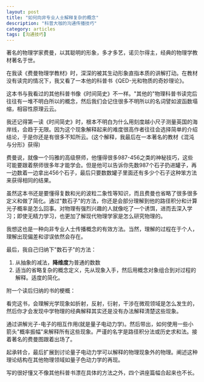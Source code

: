 ```yaml
---
layout: post
title: "如何向非专业人士解释复杂的概念"
description: "科普大咖的沟通传播技巧"
category: articles
tags: [沟通技巧]
---
```



著名的物理学家费曼，以其聪明的形象，多才多艺，诺贝尔得主，经典的物理学教材著名于世。

在我读《费曼物理学教材》时，深深的被其生动形象直指本质的讲解打动。在教材没有读完的情况下，我又看了一本他的科普书《QED-光和物质的奇妙理论》。

这本书与我看过的其他科普书像《时间简史》不一样。"其他的"物理科普书读完后往往有一堆不明白所以的概念，然后我们会记住很多不明所以的名词譬如波函数塌缩，相容性原理云云。

我还记得第一读《时间简史》时，根本不明白为什么用刻度越小尺子测量英国的海岸线，会趋于无限。因为这个现象解释起来的难度很高作者往往会选择简单的介绍结论，于是你还是有很多不知所云。(这个解释，我最后在一本著名的教材《混沌与分形》获得)

费曼说，就像一个玛雅的高级祭师，他懂得很多987-456之类的神秘技巧，这些可能要跟着祭师很多年才能学会。但是他可以告诉你先数987个石子扔进罐子，再一边数着一边拿出456个石子，最后只要数数罐子里面还有多少个石子这种笨方法来获得相同的结果。

虽然这本书还是要懂得复数和光的波粒二象性等知识，而且费曼也省略了很多很多定义和做了简化。通过"数石子"的方法，你还是会部分理解到他的路径积分和计算光子概率是怎么回事。对物理有强烈兴趣的人就像吃了一个诱饵，进而去深入学习；即使无精力学习，也更加了解现代物理学家是怎么研究物理的。

我想这也是一种向非专业人士传播概念的有效方法。当然，理解的过程在于个人，理解出现偏差和谬误依然会存在。

最后，我自己归纳下"数石子"的方法：

1. 从抽象的减法，**降维度**为普通的数数
2. 适当的省略复杂的概念定义，先从现象入手，然后用概念对象组合到对过程的解释。适度的简化。


附一个读后归纳的书的梗概：

看完这书，会理解光学现象如折射，反射，衍射，干涉在微观领域是怎么发生的，然后你才会发现中学物理的经典解释其实还是没有办法解释清楚这些现象。

通过讲解光子-电子的相互作用(就是量子电动力学)。然后带出，如何使用一些小箭头"概率振幅"来解释所有这些现象。严谨的名字是路径积分法或历史求和法。接着著名的费曼图跟着出场了。

起承转合，最后扩展到讨论量子电动力学可以解释的物理现象外的物理。阐述这种理论结构在其他物理领域如量子色动力学的再现。

写的很好懂又不像其他科普书漂在具体的方法之外，四个讲座篇幅合起来也不长。
